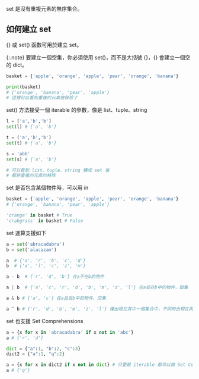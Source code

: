
set 是沒有重複元素的無序集合。

## 如何建立 set

{} 或 set() 函數可用於建立 set。

{:.note} 
要建立一個空集，你必須使用 set()，而不是大括號 {}，{} 會建立一個空的 dict。

```python
basket = {'apple', 'orange', 'apple', 'pear', 'orange', 'banana'}

print(basket) 
# {'orange', 'banana', 'pear', 'apple'} 
# 這裡可以看到重複的元素被移除了

```

set() 方法接受一個 iterable 的參數，像是 list、tuple、string

```python
l = ['a','b','b']
set(l) # {'a', 'b'}

t = ('a','b','b')
set(t) # {'a', 'b'}

s = 'abb'
set(s) # {'a', 'b'}

# 可以看到 list、tuple、string 轉成 set 後
# 都將重複的元素的移除

```


set 是否包含某個物件時，可以用 in
```python
basket = {'apple', 'orange', 'apple', 'pear', 'orange', 'banana'}
# {'orange', 'banana', 'pear', 'apple'}

'orange' in basket # True
'crabgrass' in basket # False

```

set 運算支援如下
```python
a = set('abracadabra')
b = set('alacazam')

a  # {'a', 'r', 'b', 'c', 'd'}
b  # {'a', 'l', 'c', 'z', 'm'}

a - b  # {'r', 'd', 'b'} 在a不在b的物件

a | b  # {'a', 'c', 'r', 'd', 'b', 'm', 'z', 'l'} 在a或在b中的物件，聯集

a & b # {'a', 'c'} 在a且在b中的物件，交集

a ^ b # {'r', 'd', 'b', 'm', 'z', 'l'} 僅出現在其中一個集合中，不同時出現在兩個

```

set 也支援 Set Comprehensions
```python
a = {x for x in 'abracadabra' if x not in 'abc'}
a # {'r', 'd'}

dict = {"a":1, "b":2, "c":3}
dict2 = {"a":1, "q":2}

a = {x for x in dict2 if x not in dict} # 只要是 iterable 都可以做 Set Comprehensions
a # {'q'}

```
